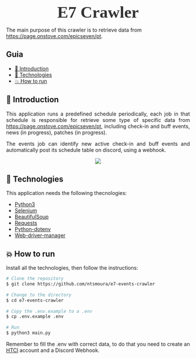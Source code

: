<!-- Logo -->

<h1 align="center" style="font-family: Ubuntu; font-size: 45px; color: #333; margin-bottom: 0">
  E7 Crawler
</h1>

<!-- Description -->

The main purpose of this crawler is to retrieve data from https://page.onstove.com/epicseven/pt.

<!-- Summary -->

<h2>Guia</h2>

- [:book: Introduction](#book-introduction)
- [:rocket: Technologies](#rocket-technologies)
- [:boom: How to run](#how-to-run)

<a id="doc"></a>

<div align="justify">

<a id="introduction"></a>

## :book: Introduction

This application runs a predefined schedule periodically, each job in that schedule is responsible for retrieve some type of specific data from https://page.onstove.com/epicseven/pt, including check-in and buff events, news (in progress), patches (in progress). 
  
The events job can identify new active check-in and buff events and automatically post its schedule table on discord, using a webhook.
  
<p align="center">
<img src="https://i.imgur.com/kRiAZJe.png"/>
</p>

<a id="technologies"></a>

## :rocket: Technologies

This application needs the following thecnologies:

- [Python3](https://www.python.org/downloads/)
- [Selenium](https://pypi.org/project/selenium/)
- [BeautifulSoup](https://pypi.org/project/beautifulsoup4/)
- [Requests](https://pypi.org/project/requests/)
- [Python-dotenv](https://pypi.org/project/python-dotenv/)
- [Web-driver-manager](https://pypi.org/project/webdriver-manager/)


## :boom: How to run
  
Install all the technologies, then follow the instructions:
  
```sh
# Clone the repository
$ git clone https://github.com/ntsmoura/e7-events-crawler
  
# Change to the directory
$ cd e7-events-crawler
  
# Copy the .env.example to a .env
$ cp .env.example .env
  
# Run
$ python3 main.py
```
Remember to fill the .env with correct data, to do that you need to create an [HTCI](https://hcti.io/) account and a Discord Webhook.
</div>


